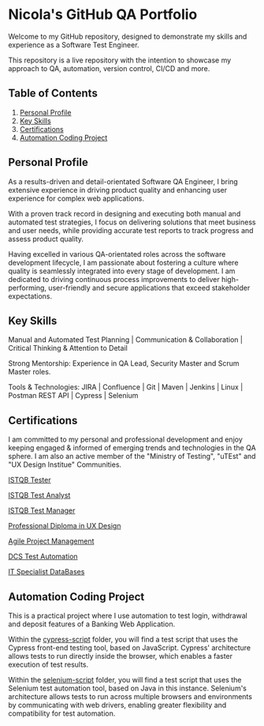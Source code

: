 # Nicola's GitHub QA Portfolio

Welcome to my GitHub repository, designed to demonstrate my skills and experience as a Software Test Engineer. 

This repository is a live repository with the intention to showcase my approach to QA, automation, version control, CI/CD and more.

## Table of Contents

1. [Personal Profile](#profile)
2. [Key Skills](#skills)
3. [Certifications](#certifications)
4. [Automation Coding Project](#automation-coding-project)
   


## Personal Profile

As a results-driven and detail-orientated Software QA Engineer, I bring extensive experience in driving product quality and enhancing user experience for complex web applications.

With a proven track record in designing and executing both manual and automated test strategies, I focus on delivering solutions that meet business and user needs, while providing accurate test reports to track progress and assess product quality.

Having excelled in various QA-orientated roles across the software development lifecycle, I am passionate about fostering a culture where quality is seamlessly integrated into every stage of development. I am dedicated to driving continuous process improvements to deliver high-performing, user-friendly and secure applications that exceed stakeholder expectations.

## Key Skills

Manual and Automated Test Planning | Communication & Collaboration | Critical Thinking & Attention to Detail

Strong Mentorship: Experience in QA Lead, Security Master and Scrum Master roles.

Tools & Technologies:  JIRA | Confluence | Git | Maven | Jenkins | Linux | Postman REST API | Cypress | Selenium 


## Certifications

I am committed to my personal and professional development and enjoy keeping engaged & informed of emerging trends and technologies in the QA sphere. 
I am also an active member of the "Ministry of Testing", "uTEst" and "UX Design Institue" Communities. 

[ISTQB Tester](./ISTQB_Certifications/Tester)

[ISTQB Test Analyst](https://github.com/nicola-deb/qa-testing-portfolio/tree/main/certifications/ISTQB_Certifications/Test_Analyst)

[ISTQB Test Manager](./ISTQB_Certifications/Test_Manager)

[Professional Diploma in UX Design](./UX_Design_Institute/UX_Design)

[Agile Project Management](./Agile_Project_Management/AgilePMFoundation2024)

[DCS Test Automation](./DCS_Test_Automation_Course/Automation)

[IT Specialist DataBases](https://www.credly.com/earner/earned/badge/4b27d3ed-1459-4238-91d6-683f0493f2ac)


## Automation Coding Project

This is a practical project where I use automation to test login, withdrawal and deposit features of a Banking Web Application.
 
Within the [cypress-script](https://github.com/nicola-deb/qa-testing-portfolio/tree/main/test-automation/cypress-script) folder, you will find a test script that uses the Cypress front-end testing tool, based on JavaScript. Cypress' architecture allows tests to run directly inside the browser, which enables a faster execution of test results.

Within the [selenium-script](https://github.com/nicola-deb/qa-testing-portfolio/tree/main/test-automation/selenium-script) folder, you will find a test script that uses the Selenium test automation tool, based on Java in this instance. 
Selenium's architecture allows tests to run across multiple browsers and environments by communicating with web drivers, enabling greater flexibility and compatibility for test automation.

